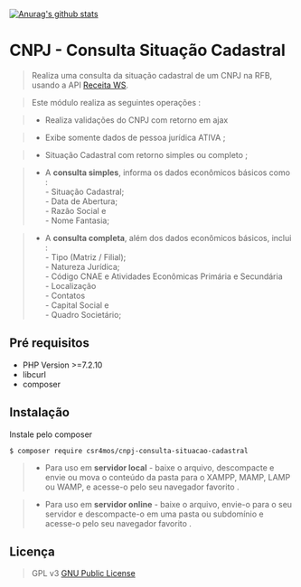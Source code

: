 [![Anurag's github stats](https://github-readme-stats.vercel.app/api?username=csr4mos)](https://github.com/anuraghazra/github-readme-stats)
# CNPJ - Consulta Situação Cadastral
>  Realiza uma consulta da situação cadastral de um CNPJ na RFB, usando a API [Receita WS]( https://receitaws.com.br/api ).

> Este módulo realiza as seguintes operações :

> * Realiza validações do CNPJ com retorno em ajax 

> * Exibe somente dados de pessoa jurídica ATIVA ;

> * Situação Cadastral com retorno simples ou completo ;

> * A **consulta simples**, informa os dados econômicos básicos como : <br> - Situação Cadastral;<br>- Data de Abertura; <br>- Razão Social e <br>- Nome Fantasia;

> * A **consulta completa**, além dos dados econômicos básicos, inclui : <br> - Tipo (Matriz / Filial);<br>- Natureza Jurídica; <br>- Código CNAE e Atividades Econômicas Primária e Secundária <br>- Localização<br>- Contatos<br>- Capital Social e<br>- Quadro Societário;

## Pré requisitos

* PHP Version >=7.2.10
* libcurl
* composer

## Instalação

Instale pelo composer

```
$ composer require csr4mos/cnpj-consulta-situacao-cadastral
```

> * Para uso em **servidor local** - baixe o arquivo, descompacte e envie ou mova o conteúdo da pasta para o XAMPP, MAMP, LAMP ou WAMP, e acesse-o pelo seu navegador favorito .

> * Para uso em **servidor online** - baixe o arquivo, envie-o para o seu servidor e descompacte-o em uma pasta ou subdomínio e acesse-o pelo seu navegador favorito .

## Licença

> GPL v3 [ GNU Public License ](http://www.gnu.org/licenses/gpl-3.0.html)
